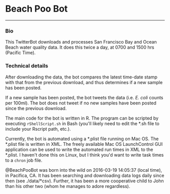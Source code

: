 # Beach Poo Bot

---

### Bio 
This TwitterBot downloads and processes San Francisco Bay and Ocean Beach water quality data. It does this twice a day, at 0700 and 1500 hrs (Pacific Time).

### Technical details
After downloading the data, the bot compares the latest time-date stamp with that from the previous download, and thus determines if a new sample has been posted. 

If a new sample has been posted, the bot tweets the data (i.e. *E. coli* counts per 100ml). The bot does not tweet if no new samples have been posted since the previous download.

The main code for the bot is written in R. The program can be scripted by executing `rShellScript.sh` in Bash (you'll likely need to edit the *.sh file to include your Rscript path, etc.).   

Currently, the bot is automated using a \*.plist file running on Mac OS.  The \*.plist file is written in XML. The freely available Mac OS LaunchControl GUI application can be used to write the automated run times in XML to the \*.plist. I haven't done this on Linux, but I think you'd want to write task times to a `chron` job file.     

@BeachPooBot was born into the wild on 2016-03-19 14:05:37 (local time), in Pacifica, CA. It has been searching and downloading data logs daily since then (see ./data/*csv). Further, it has been a more cooperative child to John than his other two (whom he manages to adore regardless).  

